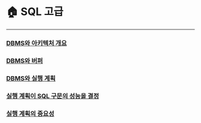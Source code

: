 # 🏠 SQL 고급

---

### [DBMS와 아키텍처 개요](https://intelligent-gorilla-60c.notion.site/DBMS-190de2df4e0680359cd8c976aace74c4)
### [DBMS와 버퍼](https://intelligent-gorilla-60c.notion.site/DBMS-190de2df4e0680648cecee4054636c25?pvs=4)
### [DBMS와 실행 계획](https://intelligent-gorilla-60c.notion.site/DBMS-190de2df4e06800aa60dc9d06cae019c?pvs=4)
### [실행 계획이 SQL 구문의 성능을 결정](https://intelligent-gorilla-60c.notion.site/SQL-190de2df4e0680c6b635fec518df5eb0?pvs=4)
### [실행 계획의 중요성](https://intelligent-gorilla-60c.notion.site/190de2df4e0680c88f48e3cb4bb9d6ac?pvs=4)

